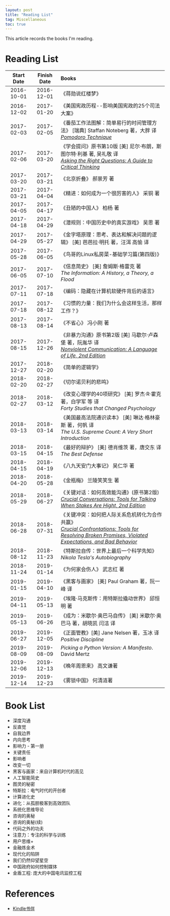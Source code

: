 ```yaml
---
layout: post
title: "Reading List"
tag: Miscellaneous
toc: true
---
```


This article records the books I'm reading.

<!--more-->

# Reading List

| Start Date | Finish Date | Books |
| :--------: | :---------: | :---- |
| 2016-10-01 | 2016-12-01  | 《蒋勋说红楼梦》 |
| 2016-12-02 | 2017-01-20  | 《美国宪政历程--影响美国宪政的25个司法大案》 |
| 2017-02-03 | 2017-02-05  | 《番茄工作法图解：简单易行的时间管理方法》 [瑞典] Staffan Noteberg 著，大胖 译<br><a href="{{ site.base-url }}/2017/02/28/the-pomodoro-technique.html">*Pomodoro Technique*</a> |
| 2017-02-06 | 2017-03-20  | 《学会提问》原书第10版 [美] 尼尔·布朗，斯图尔特·利基 著, 吴礼敬 译<br><a href="{{ site.base-url }}/2017/03/20/asking-the-right-questions.html">*Asking the Right Questions: A Guide to Critical Thinking*</a> |
| 2017-03-20 | 2017-03-21  | 《北京折叠》 郝景芳 著 |
| 2017-03-21 | 2017-04-04  | 《精进：如何成为一个很厉害的人》 采铜 著 |
| 2017-04-05 | 2017-04-17  | 《丑陋的中国人》 柏杨 著 |
| 2017-04-18 | 2017-04-29  | 《潜规则：中国历史中的真实游戏》 吴思 著 |
| 2017-04-29 | 2017-05-27  | 《金字塔原理：思考、表达和解决问题的逻辑》 [美] 芭芭拉·明托 著，汪洱 高愉 译 |
| 2017-05-28 | 2017-06-05  | 《鸟哥的Linux私房菜-基础学习篇(第四版)》 |
| 2017-06-05 | 2017-07-10  | 《信息简史》 [美] 詹姆斯·格雷克 著<br>*The Information: A History, a Theory, a Flood* |
| 2017-07-11 | 2017-07-18  | 《编码：隐藏在计算机软硬件背后的语言》 |
| 2017-07-18 | 2017-08-12  | 《习惯的力量：我们为什么会这样生活，那样工作？》 |
| 2017-08-13 | 2017-08-14  | 《不省心》 冯小刚 著 |
| 2017-08-15 | 2017-12-26  | 《非暴力沟通》原书第2版 [美] 马歇尔·卢森堡 著，阮胤华 译<br><a href="{{ site.base-url }}/2017/12/26/nonviolent-communication.html">*Nonviolent Communication: A Language of Life, 2nd Edition*</a> |
| 2017-12-27 | 2018-02-20  | 《简单的逻辑学》 |
| 2018-02-20 | 2018-02-27  | 《切尔诺贝利的悲鸣》 |
| 2018-02-27 | 2018-03-12  | 《改变心理学的40项研究》 [美] 罗杰·R·霍克 著，白学军 等 译<br>*Forty Studies that Changed Psychology* |
| 2018-03-13 | 2018-03-14  | 《美国最高法院通识读本》 [美] 琳达·格林豪斯 著，何帆 译<br>*The U.S. Supreme Count: A Very Short Introduction* |
| 2018-03-15 | 2018-04-15  | 《最好的辩护》 [美] 德肖维茨 著，唐交东 译<br>*The Best Defense* |
| 2018-04-15 | 2018-04-19  | 《八九天安门大事记》 吴仁华 著 |
| 2018-04-20 | 2018-05-28  | 《金瓶梅》 兰陵笑笑生 著 |
| 2018-05-29 | 2018-06-27  | 《关键对话：如何高效能沟通》(原书第2版)<br><a href="{{ site.base-url }}/2018/06/23/crucial-conversations.html">*Crucial Conversations: Tools for Talking When Stakes Are Hight, 2nd Edition*</a> |
| 2018-06-28 | 2018-07-31  | 《关键冲突：如何把人际关系危机转化为合作共赢》<br><a href="{{ site.base-url }}/2018/07/31/crucial-confrontations.html">*Crucial Confrontations: Tools for Resolving Broken Promises, Violated Expectations, and Bad Behavior*</a> |
| 2018-08-12 | 2018-11-23  | 《特斯拉自传：世界上最后一个科学先知》<br>*Nikola Tesla's Autobiography* |
| 2018-11-24 | 2019-01-14  | 《为何家会伤人》 武志红 著 |
| 2019-01-15 | 2019-04-10  | 《黑客与画家》 [美] Paul Graham 著，阮一峰 译 |
| 2019-04-11 | 2019-05-13  | 《埃隆·马克斯传：用特斯拉撬动世界》 邱恒明 著 |
| 2019-05-13 | 2019-06-26  | 《成为：米歇尔·奥巴马自传》 [美] 米歇尔·奥巴马 著，胡晓凯 闫洁 译 |
| 2019-06-27 | 2019-12-05  | 《正面管教》[美] Jane Nelsen 著，玉冰 译<br>*Positive Discipline* |
| 2019-08-09 | 2019-08-09  | *Picking a Python Version: A Manifesto*. David Mertz |
| 2019-12-06 | 2019-12-13  | 《晚年周恩来》 高文谦著 |
| 2019-12-14 | 2019-12-23  | 《雾锁中国》 何清涟著 |

<p/>

# Book List

* 深度沟通
* 反直觉
* 自我边界
* 内向思考
* 影响力 - 第一册
* 关键责任
* 影响者
* 改变一切
* 黑客与画家：来自计算机时代的高见
* 人工智能简史
* 图灵的秘密
* 特斯拉：电气时代的开创者
* 计算进化史
* 进化：从孤胆极客到高效团队
* 系统化思维导论
* 咨询的奥秘
* 咨询的奥秘(续)
* 代码之外的功夫
* 注意力：专注的科学与训练
* 用户思维+
* 金融炼金术
* 现代化的陷阱
* 我们仍然仰望星空
* 中国政府如何控制媒体
* 金盾工程: 庞大的中国电讯监控工程

# References

* [Kindle书伴](https://bookfere.com/)
